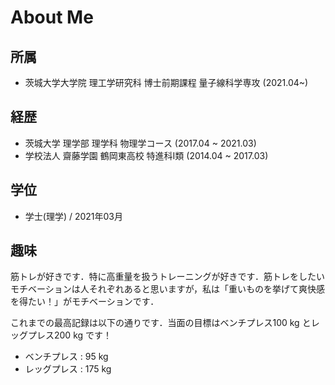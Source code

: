 # About Me




## 所属

- 茨城大学大学院 理工学研究科 博士前期課程 量子線科学専攻 (2021.04~)

## 経歴

- 茨城大学 理学部 理学科 物理学コース (2017.04 ~ 2021.03)
- 学校法人 齋藤学園 鶴岡東高校 特進科Ⅰ類 (2014.04 ~ 2017.03)

## 学位

- 学士(理学) / 2021年03月

## 趣味
筋トレが好きです．特に高重量を扱うトレーニングが好きです．筋トレをしたいモチベーションは人それぞれあると思いますが，私は「重いものを挙げて爽快感を得たい！」がモチベーションです．

これまでの最高記録は以下の通りです．当面の目標はベンチプレス100 kg とレッグプレス200 kg です！

- ベンチプレス : 95 kg
- レッグプレス : 175 kg


